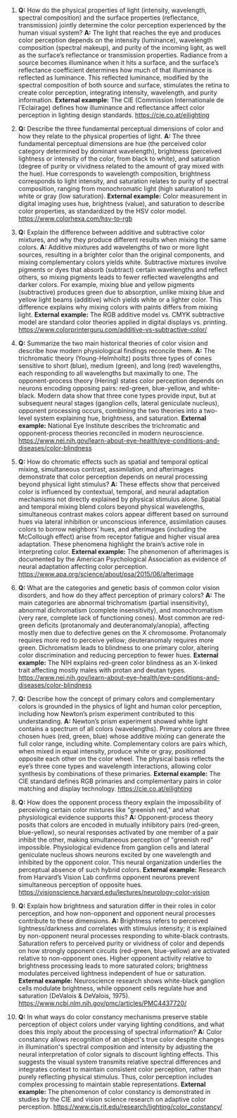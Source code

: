 1. **Q:** How do the physical properties of light (intensity, wavelength, spectral composition) and the surface properties (reflectance, transmission) jointly determine the color perception experienced by the human visual system?
   **A:** The light that reaches the eye and produces color perception depends on the intensity (luminance), wavelength composition (spectral makeup), and purity of the incoming light, as well as the surface’s reflectance or transmission properties. Radiance from a source becomes illuminance when it hits a surface, and the surface’s reflectance coefficient determines how much of that illuminance is reflected as luminance. This reflected luminance, modified by the spectral composition of both source and surface, stimulates the retina to create color perception, integrating intensity, wavelength, and purity information.
   **External example:** The CIE (Commission Internationale de l’Eclairage) defines how illuminance and reflectance affect color perception in lighting design standards. https://cie.co.at/eilighting

2. **Q:** Describe the three fundamental perceptual dimensions of color and how they relate to the physical properties of light.
   **A:** The three fundamental perceptual dimensions are hue (the perceived color category determined by dominant wavelength), brightness (perceived lightness or intensity of the color, from black to white), and saturation (degree of purity or vividness related to the amount of gray mixed with the hue). Hue corresponds to wavelength composition, brightness corresponds to light intensity, and saturation relates to purity of spectral composition, ranging from monochromatic light (high saturation) to white or gray (low saturation).
   **External example:** Color measurement in digital imaging uses hue, brightness (value), and saturation to describe color properties, as standardized by the HSV color model. https://www.colorhexa.com/hsv-to-rgb

3. **Q:** Explain the difference between additive and subtractive color mixtures, and why they produce different results when mixing the same colors.
   **A:** Additive mixtures add wavelengths of two or more light sources, resulting in a brighter color than the original components, and mixing complementary colors yields white. Subtractive mixtures involve pigments or dyes that absorb (subtract) certain wavelengths and reflect others, so mixing pigments leads to fewer reflected wavelengths and darker colors. For example, mixing blue and yellow pigments (subtractive) produces green due to absorption, unlike mixing blue and yellow light beams (additive) which yields white or a lighter color. This difference explains why mixing colors with paints differs from mixing light.
   **External example:** The RGB additive model vs. CMYK subtractive model are standard color theories applied in digital displays vs. printing. https://www.colorprinterguru.com/additive-vs-subtractive-color/

4. **Q:** Summarize the two main historical theories of color vision and describe how modern physiological findings reconcile them.
   **A:** The trichromatic theory (Young-Helmholtz) posits three types of cones sensitive to short (blue), medium (green), and long (red) wavelengths, each responding to all wavelengths but maximally to one. The opponent-process theory (Hering) states color perception depends on neurons encoding opposing pairs: red-green, blue-yellow, and white-black. Modern data show that three cone types provide input, but at subsequent neural stages (ganglion cells, lateral geniculate nucleus), opponent processing occurs, combining the two theories into a two-level system explaining hue, brightness, and saturation.
   **External example:** National Eye Institute describes the trichromatic and opponent-process theories reconciled in modern neuroscience. https://www.nei.nih.gov/learn-about-eye-health/eye-conditions-and-diseases/color-blindness

5. **Q:** How do chromatic effects such as spatial and temporal optical mixing, simultaneous contrast, assimilation, and afterimages demonstrate that color perception depends on neural processing beyond physical light stimulus?
   **A:** These effects show that perceived color is influenced by contextual, temporal, and neural adaptation mechanisms not directly explained by physical stimulus alone. Spatial and temporal mixing blend colors beyond physical wavelengths, simultaneous contrast makes colors appear different based on surround hues via lateral inhibition or unconscious inference, assimilation causes colors to borrow neighbors’ hues, and afterimages (including the McCollough effect) arise from receptor fatigue and higher visual area adaptation. These phenomena highlight the brain’s active role in interpreting color.
   **External example:** The phenomenon of afterimages is documented by the American Psychological Association as evidence of neural adaptation affecting color perception. https://www.apa.org/science/about/psa/2015/06/afterimage

6. **Q:** What are the categories and genetic basis of common color vision disorders, and how do they affect perception of primary colors?
   **A:** The main categories are abnormal trichromatism (partial insensitivity), abnormal dichromatism (complete insensitivity), and monochromatism (very rare, complete lack of functioning cones). Most common are red-green deficits (protanomaly and deuteranomaly/anopia), affecting mostly men due to defective genes on the X chromosome. Protanomaly requires more red to perceive yellow; deuteranomaly requires more green. Dichromatism leads to blindness to one primary color, altering color discrimination and reducing perception to fewer hues.
   **External example:** The NIH explains red-green color blindness as an X-linked trait affecting mostly males with protan and deutan types. https://www.nei.nih.gov/learn-about-eye-health/eye-conditions-and-diseases/color-blindness

7. **Q:** Describe how the concept of primary colors and complementary colors is grounded in the physics of light and human color perception, including how Newton’s prism experiment contributed to this understanding.
   **A:** Newton’s prism experiment showed white light contains a spectrum of all colors (wavelengths). Primary colors are three chosen hues (red, green, blue) whose additive mixing can generate the full color range, including white. Complementary colors are pairs which, when mixed in equal intensity, produce white or gray, positioned opposite each other on the color wheel. The physical basis reflects the eye’s three cone types and wavelength interactions, allowing color synthesis by combinations of these primaries.
   **External example:** The CIE standard defines RGB primaries and complementary pairs in color matching and display technology. https://cie.co.at/eilighting

8. **Q:** How does the opponent process theory explain the impossibility of perceiving certain color mixtures like "greenish red," and what physiological evidence supports this?
   **A:** Opponent-process theory posits that colors are encoded in mutually inhibitory pairs (red-green, blue-yellow), so neural responses activated by one member of a pair inhibit the other, making simultaneous perception of "greenish red" impossible. Physiological evidence from ganglion cells and lateral geniculate nucleus shows neurons excited by one wavelength and inhibited by the opponent color. This neural organization underlies the perceptual absence of such hybrid colors.
   **External example:** Research from Harvard’s Vision Lab confirms opponent neurons prevent simultaneous perception of opposite hues. https://visionscience.harvard.edu/lectures/neurology-color-vision

9. **Q:** Explain how brightness and saturation differ in their roles in color perception, and how non-opponent and opponent neural processes contribute to these dimensions.
   **A:** Brightness refers to perceived lightness/darkness and correlates with stimulus intensity; it is explained by non-opponent neural processes responding to white-black contrasts. Saturation refers to perceived purity or vividness of color and depends on how strongly opponent circuits (red-green, blue-yellow) are activated relative to non-opponent ones. Higher opponent activity relative to brightness processing leads to more saturated colors; brightness modulates perceived lightness independent of hue or saturation.
   **External example:** Neuroscience research shows white-black ganglion cells modulate brightness, while opponent cells regulate hue and saturation (DeValois & DeValois, 1975). https://www.ncbi.nlm.nih.gov/pmc/articles/PMC4437720/

10. **Q:** In what ways do color constancy mechanisms preserve stable perception of object colors under varying lighting conditions, and what does this imply about the processing of spectral information?
    **A:** Color constancy allows recognition of an object's true color despite changes in illumination's spectral composition and intensity by adjusting the neural interpretation of color signals to discount lighting effects. This suggests the visual system transmits relative spectral differences and integrates context to maintain consistent color perception, rather than purely reflecting physical stimulus. Thus, color perception includes complex processing to maintain stable representations.
    **External example:** The phenomenon of color constancy is demonstrated in studies by the CIE and vision science research on adaptive color perception. https://www.cis.rit.edu/research/lighting/color_constancy/
